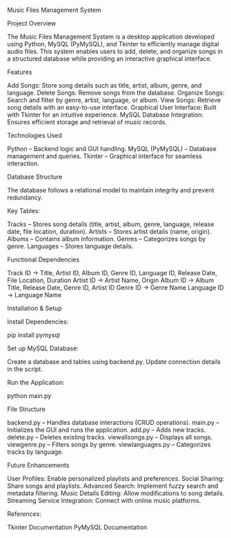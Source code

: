 Music Files Management System


Project Overview


The Music Files Management System is a desktop application developed using Python, MySQL (PyMySQL), and Tkinter to efficiently manage digital audio files. This system enables users to add, delete, and organize songs in a structured database while providing an interactive graphical interface.


Features


Add Songs: Store song details such as title, artist, album, genre, and language.
Delete Songs: Remove songs from the database.
Organize Songs: Search and filter by genre, artist, language, or album.
View Songs: Retrieve song details with an easy-to-use interface.
Graphical User Interface: Built with Tkinter for an intuitive experience.
MySQL Database Integration: Ensures efficient storage and retrieval of music records.


Technologies Used


Python – Backend logic and GUI handling.
MySQL (PyMySQL) – Database management and queries.
Tkinter – Graphical interface for seamless interaction.


Database Structure


The database follows a relational model to maintain integrity and prevent redundancy.


Key Tables:


Tracks – Stores song details (title, artist, album, genre, language, release date, file location, duration).
Artists – Stores artist details (name, origin).
Albums – Contains album information.
Genres – Categorizes songs by genre.
Languages – Stores language details.


Functional Dependencies


Track ID -> Title, Artist ID, Album ID, Genre ID, Language ID, Release Date, File Location, Duration
Artist ID -> Artist Name, Origin
Album ID -> Album Title, Release Date, Genre ID, Artist ID
Genre ID -> Genre Name
Language ID -> Language Name


Installation & Setup


Install Dependencies:

pip install pymysql



Set up MySQL Database:

Create a database and tables using backend.py.
Update connection details in the script.


Run the Application:

python main.py





File Structure


backend.py – Handles database interactions (CRUD operations).
main.py – Initializes the GUI and runs the application.
add.py – Adds new tracks.
delete.py – Deletes existing tracks.
viewallsongs.py – Displays all songs.
viewgenre.py – Filters songs by genre.
viewlanguages.py – Categorizes tracks by language.


Future Enhancements


User Profiles: Enable personalized playlists and preferences.
Social Sharing: Share songs and playlists.
Advanced Search: Implement fuzzy search and metadata filtering.
Music Details Editing: Allow modifications to song details.
Streaming Service Integration: Connect with online music platforms.


References:


Tkinter Documentation
PyMySQL Documentation
